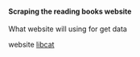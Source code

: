 <h4>Scraping the reading books website</h4>

<p>What website will using for get data</p>

website [libcat](https://libcat.ru)
